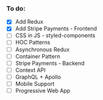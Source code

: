### To do:

- [x] Add Redux
- [x] Add Stripe Payments - Frontend
- [ ] CSS in JS - styled-components
- [ ] HOC Patterns
- [ ] Asynchronous Redux
- [ ] Container Pattern
- [ ] Stripe Payments - Backend
- [ ] Context API
- [ ] GraphQL + Apollo
- [ ] Mobile Support
- [ ] Progressive Web App